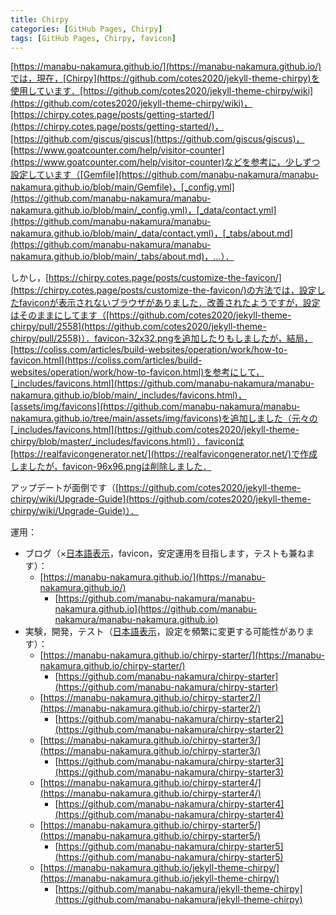 ```yaml
---
title: Chirpy
categories: [GitHub Pages, Chirpy]
tags: [GitHub Pages, Chirpy, favicon]
---
```

[https://manabu-nakamura.github.io/](https://manabu-nakamura.github.io/)では，現在，[Chirpy](https://github.com/cotes2020/jekyll-theme-chirpy)を使用しています．[https://github.com/cotes2020/jekyll-theme-chirpy/wiki](https://github.com/cotes2020/jekyll-theme-chirpy/wiki)，[https://chirpy.cotes.page/posts/getting-started/](https://chirpy.cotes.page/posts/getting-started/)，[https://github.com/giscus/giscus](https://github.com/giscus/giscus)，[https://www.goatcounter.com/help/visitor-counter](https://www.goatcounter.com/help/visitor-counter)などを参考に，少しずつ設定しています（[Gemfile](https://github.com/manabu-nakamura/manabu-nakamura.github.io/blob/main/Gemfile)，[_config.yml](https://github.com/manabu-nakamura/manabu-nakamura.github.io/blob/main/_config.yml)，[_data/contact.yml](https://github.com/manabu-nakamura/manabu-nakamura.github.io/blob/main/_data/contact.yml)，[_tabs/about.md](https://github.com/manabu-nakamura/manabu-nakamura.github.io/blob/main/_tabs/about.md)，…）．

しかし，[https://chirpy.cotes.page/posts/customize-the-favicon/](https://chirpy.cotes.page/posts/customize-the-favicon/)の方法では，設定したfaviconが表示されないブラウザがありました．改善されたようですが，設定はそのままにしてます（[https://github.com/cotes2020/jekyll-theme-chirpy/pull/2558](https://github.com/cotes2020/jekyll-theme-chirpy/pull/2558)）．favicon-32x32.pngを追加したりもしましたが，結局，[https://coliss.com/articles/build-websites/operation/work/how-to-favicon.html](https://coliss.com/articles/build-websites/operation/work/how-to-favicon.html)を参考にして，[_includes/favicons.html](https://github.com/manabu-nakamura/manabu-nakamura.github.io/blob/main/_includes/favicons.html)，[assets/img/favicons](https://github.com/manabu-nakamura/manabu-nakamura.github.io/tree/main/assets/img/favicons)を追加しました（元々の[_includes/favicons.html](https://github.com/cotes2020/jekyll-theme-chirpy/blob/master/_includes/favicons.html)）．faviconは[https://realfavicongenerator.net/](https://realfavicongenerator.net/)で作成しましたが，favicon-96x96.pngは削除しました．

アップデートが面倒です（[https://github.com/cotes2020/jekyll-theme-chirpy/wiki/Upgrade-Guide](https://github.com/cotes2020/jekyll-theme-chirpy/wiki/Upgrade-Guide)）．

運用：
- ブログ（×[日本語表示](/posts/2025-03-13-chirpy/)，favicon，安定運用を目指します，テストも兼ねます）：
  - [https://manabu-nakamura.github.io/](https://manabu-nakamura.github.io/)
    - [https://github.com/manabu-nakamura/manabu-nakamura.github.io](https://github.com/manabu-nakamura/manabu-nakamura.github.io)
- 実験，開発，テスト（[日本語表示](/posts/2025-03-13-chirpy/)，設定を頻繁に変更する可能性があります）：
  - [https://manabu-nakamura.github.io/chirpy-starter/](https://manabu-nakamura.github.io/chirpy-starter/)
    - [https://github.com/manabu-nakamura/chirpy-starter](https://github.com/manabu-nakamura/chirpy-starter)
  - [https://manabu-nakamura.github.io/chirpy-starter2/](https://manabu-nakamura.github.io/chirpy-starter2/)
    - [https://github.com/manabu-nakamura/chirpy-starter2](https://github.com/manabu-nakamura/chirpy-starter2)
  - [https://manabu-nakamura.github.io/chirpy-starter3/](https://manabu-nakamura.github.io/chirpy-starter3/)
    - [https://github.com/manabu-nakamura/chirpy-starter3](https://github.com/manabu-nakamura/chirpy-starter3)
  - [https://manabu-nakamura.github.io/chirpy-starter4/](https://manabu-nakamura.github.io/chirpy-starter4/)
    - [https://github.com/manabu-nakamura/chirpy-starter4](https://github.com/manabu-nakamura/chirpy-starter4)
  - [https://manabu-nakamura.github.io/chirpy-starter5/](https://manabu-nakamura.github.io/chirpy-starter5/)
    - [https://github.com/manabu-nakamura/chirpy-starter5](https://github.com/manabu-nakamura/chirpy-starter5)
  - [https://manabu-nakamura.github.io/jekyll-theme-chirpy/](https://manabu-nakamura.github.io/jekyll-theme-chirpy/)
    - [https://github.com/manabu-nakamura/jekyll-theme-chirpy](https://github.com/manabu-nakamura/jekyll-theme-chirpy)
